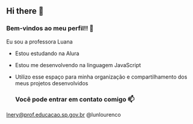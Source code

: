 ## Hi there 👋
### Bem-vindos ao meu perfil!! 💙
Eu sou a professora Luana

- Estou estudando na Alura
- Estou me desenvolvendo na linguagem JavaScript
- Utilizo esse espaço para minha organização e compartilhamento dos meus projetos desenvolvidos

  ### Você pode entrar em contato comigo 📫

lnery@prof.educacao.sp.gov.br
@lunlourenco
